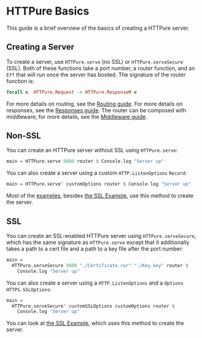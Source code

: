 # HTTPure Basics

This guide is a brief overview of the basics of creating a HTTPure server.

## Creating a Server

To create a server, use `HTTPure.serve` (no SSL) or `HTTPure.serveSecure` (SSL).
Both of these functions take a port number, a router function, and an `Eff` that
will run once the server has booted. The signature of the router function is:

```purescript
forall e. HTTPure.Request -> HTTPure.ResponseM e
```

For more details on routing, see the [Routing guide](./Routing.md). For more
details on responses, see the [Responses guide](./Responses.md). The router can
be composed with middleware; for more details, see the [Middleware
guide](./Middleware.md).

## Non-SSL

You can create an HTTPure server without SSL using `HTTPure.serve`:

```purescript
main = HTTPure.serve 8080 router $ Console.log "Server up"
```

You can also create a server using a custom `HTTP.ListenOptions` `Record`:

```purescript
main = HTTPure.serve' customOptions router $ Console.log "Server up"
```

Most of the [examples](./Examples), besides [the SSL Example](./Examples/SSL),
use this method to create the server.

## SSL

You can create an SSL-enabled HTTPure server using `HTTPure.serveSecure`, which
has the same signature as `HTTPure.serve` except that it additionally takes a
path to a cert file and a path to a key file after the port number:

```purescript
main =
  HTTPure.serveSecure 8080 "./Certificate.cer" "./Key.key" router $
    Console.log "Server up"
```

You can also create a server using a `HTTP.ListenOptions` and a `Options
HTTPS.SSLOptions`:

```purescript
main =
  HTTPure.serveSecure' customSSLOptions customOptions router $
    Console.log "Server up"
```

You can look at [the SSL Example](./Examples/SSL/Main.purs), which uses this
method to create the server.
